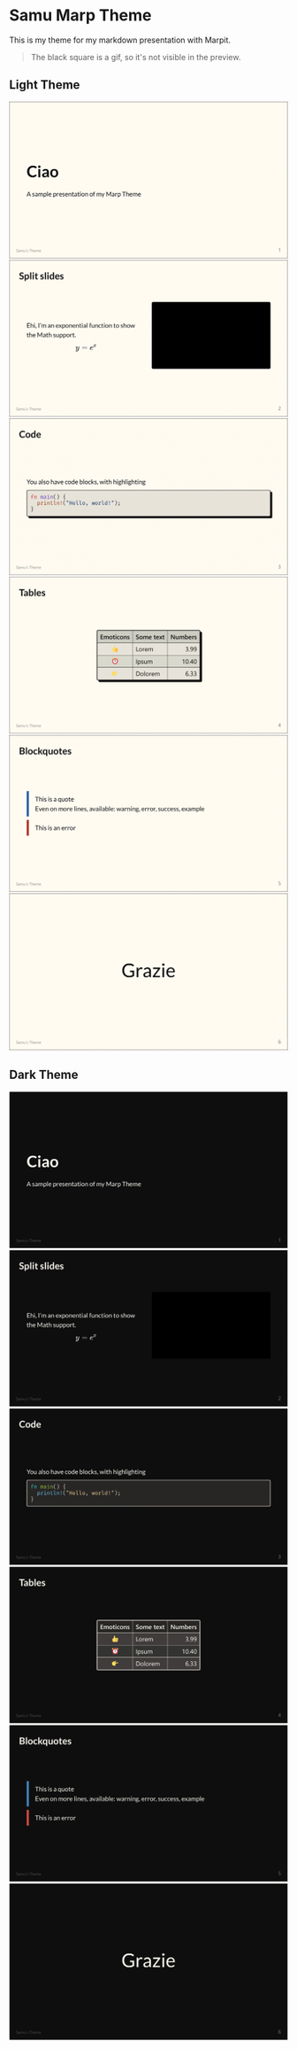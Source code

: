 # Samu Marp Theme

This is my theme for my markdown presentation with Marpit.

> The black square is a gif, so it's not visible in the preview.

## Light Theme

![alt text](<assets/Markdown Example Slides-1.png>) 
![alt text](<assets/Markdown Example Slides-2.png>) 
![alt text](<assets/Markdown Example Slides-3.png>) 
![alt text](<assets/Markdown Example Slides-4.png>) 
![alt text](<assets/Markdown Example Slides-5.png>) 
![alt text](<assets/Markdown Example Slides-6.png>)

## Dark Theme

![alt text](<assets/Markdown Example Slides Dark-1.png>) 
![alt text](<assets/Markdown Example Slides Dark-2.png>) 
![alt text](<assets/Markdown Example Slides Dark-3.png>) 
![alt text](<assets/Markdown Example Slides Dark-4.png>) 
![alt text](<assets/Markdown Example Slides Dark-5.png>) 
![alt text](<assets/Markdown Example Slides Dark-6.png>)